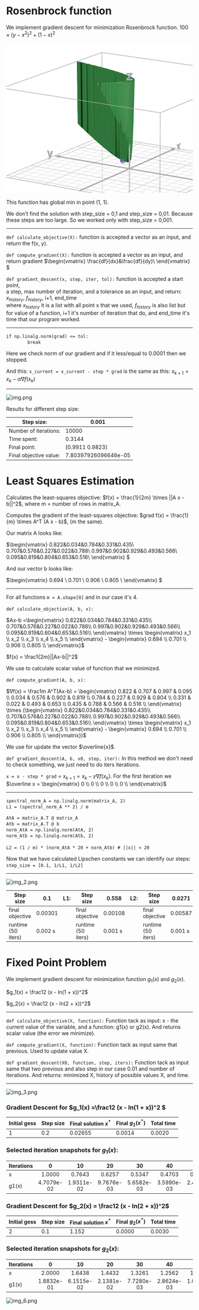 # Rosenbrock function

We implement gradient descent for minimization Rosenbrock function.
$100 \times  (y - x^2)^2 + (1 - x)^2$

![img_5.png](img_5.png)

This function has global min in point (1, 1).

We don't find the solution with step_size = 0,1 and step_size = 0,01. Because these steps
are too large. So we worked only with step_size = 0,001. 

---

```def calculate_objective(X):``` function is accepted a vector as an input, and return the f(x, y). 

```def compute_gradient(X):``` function is accepted a vector as an input, and return gradient 
$\begin{vmatrix}
\frac{df}{dx}&\frac{df}{dy}\\
\end{vmatrix} $

```def gradient_descent(x, step, iter, tol):``` function is accepted a start point,  
a step, max number of iteration, and a tolerance as an input, and return: $x_{history}$, $f_{history}$, i+1, end_time  
where $x_{history}$ it is a list with all point x that we used, $f_{history}$ is also list but for value of a function,
i+1 it's number of iteration that do, and end_time it's time that our program worked.

---


```
if np.linalg.norm(grad) <= tol:
        break
   ```
Here we check norm of our gradient and if it less/equal to 0.0001 then we stopped.
 
And this:  ```x_current = x_current - step * grad```
is the same as this: $x_{k+1} = x_k - \alpha∇f(x_k)$

---

![img.png](img.png)

Results for different step size: 

| Step size:              | 0.001                |
|-------------------------|----------------------|
| Number of iterations:   | 10000                |
| Time spent:             | 0.3144               |
| Final point:            | [0.9911 0.9823]      |
| Final objective value:  | 7.80397926096646e-05 |

# Least Squares Estimation
Calculates the least-squares objective:
$f(x) = \frac{1}{2m} \times ||A x - b||^2$, where m = number of rows in matrix_A.

Computes the gradient of the least-squares objective:
$grad f(x) = \frac{1}{m} \times A^T (A x - b)$, (m the same).


Our matrix A looks like:

$\begin{vmatrix}
0.822&0.034&0.784&0.331&0.435\\
0.707&0.576&0.227&0.022&0.788\\
0.997&0.902&0.929&0.493&0.566\\
0.095&0.819&0.804&0.653&0.516\\
\end{vmatrix} $

And our vector b looks like:

$\begin{vmatrix}
0.694 \\
0.701 \\
0.906 \\
0.805 \\
\end{vmatrix} $

---

For all functions ```m = A.shape[0]``` and in our case it's 4.

```def calculate_objective(A, b, x):``` 

$Ax-b =\begin{vmatrix}
0.822&0.034&0.784&0.331&0.435\\
0.707&0.576&0.227&0.022&0.788\\
0.997&0.902&0.929&0.493&0.566\\
0.095&0.819&0.804&0.653&0.516\\
\end{vmatrix} 
\times
\begin{vmatrix}
x_1 \\
x_2 \\
x_3 \\
x_4 \\
x_5 \\
\end{vmatrix} -
\begin{vmatrix}
0.694 \\
0.701 \\
0.906 \\
0.805 \\
\end{vmatrix}$

$f(x) = \frac1{2m}||Ax-b||^2$

We use to calculate scalar value of function that we minimized.

```def compute_gradient(A, b, x):```

$∇f(x) = \frac1m A^T(Ax-b) =
\begin{vmatrix}
0.822 & 0.707 & 0.997 & 0.095 \\
0.034 & 0.576 & 0.902 & 0.819 \\
0.784 & 0.227 & 0.929 & 0.804 \\
0.331 & 0.022 & 0.493 & 0.653 \\
0.435 & 0.788 & 0.566 & 0.516 \\
\end{vmatrix}
\times
(\begin{vmatrix}
0.822&0.034&0.784&0.331&0.435\\
0.707&0.576&0.227&0.022&0.788\\
0.997&0.902&0.929&0.493&0.566\\
0.095&0.819&0.804&0.653&0.516\\
\end{vmatrix} 
\times
\begin{vmatrix}
x_1 \\
x_2 \\
x_3 \\
x_4 \\
x_5 \\
\end{vmatrix} -
\begin{vmatrix}
0.694 \\
0.701 \\
0.906 \\
0.805 \\
\end{vmatrix})$

We use for update the vector $\overline{x}$.

```def gradient_descent(A, b, x0, step, iter):``` In this method we don't need to check something,
we just need to do iters iterations.

```x = x - step * grad``` = $x_{k+1} = x_k - \gamma∇f(x_k)$. For the first iteration we 
$\overline x = \begin{vmatrix}
0 \\
0 \\
0 \\
0 \\
0 \\
\end{vmatrix}$


---

```
spectral_norm_A = np.linalg.norm(matrix_A, 2)
L1 = (spectral_norm_A ** 2) / m 
```

```
AtA = matrix_A.T @ matrix_A
Atb = matrix_A.T @ b
norm_AtA = np.linalg.norm(AtA, 2)
norm_Atb = np.linalg.norm(Atb, 2)

L2 = (1 / m) * (norm_AtA * 20 + norm_Atb) # ||x|| < 20
```
Now that we have calculated Lipschen constants we can identify our steps: ```step_size = [0.1, 1/L1, 1/L2]```

---

![img_2.png](img_2.png)

| Step size          | 0.1     | L1: | Step size          | 0.558   | L2: | Step size          | 0.0271  |
|--------------------|---------|-----|--------------------|---------|-----|--------------------|---------|
| final objective    | 0.00301 |     | final objective    | 0.00108 |     | final objective    | 0.00587 |
| runtime (50 iters) | 0.002 s |     | runtime (50 iters) | 0.001 s |     | runtime (50 iters) | 0.001 s |


# Fixed Point Problem

We implement gradient descent for minimization function $g_1(x)$ and $g_2(x)$.

$g_1(x) = \frac12 (x - ln(1 + x))^2$

$g_2(x) = \frac12 (x - ln(2 + x))^2$

---

```def calculate_objective(X, function):``` Function tack as input: x - the current value of the variable, and a function: g1(x) or g2(x).
And returns scalar value (the error we minimize).

```def compute_gradient(X, function):``` Function tack as input same that previous. Used to update value X.

```def gradient_descent(X0, function, step, iters):``` Function tack as input same that two previous and also step in our case 0.01 and number of iterations.
And returns: minimized X, history of possible values X, and time.

---

![img_3.png](img_3.png)

###  Gradient Descent for $g_1(x) =\frac12 (x - ln(1 + x))^2 $ 

| Initial gess | Step size | Final solution $x^*$ | Final $g_1(x^*)$ | Total time |
|--------------|-----------|----------------------|------------------|------------|
| 1            | 0.2       | 0.02655              | 0.0014           | 0.0020     |


### Selected iteration snapshots for $g_1(x)$:

| Iterations |     0      |     10     |     20     |     30     |     40     |     50     |     60     |     70     |     80     |     90     |  
|------------|:----------:|:----------:|:----------:|:----------:|:----------:|:----------:|:----------:|:----------:|:----------:|:----------:|  
| x          |   1.0000   |   0.7643   |   0.6257   |   0.5347   |   0.4703   |   0.4222   |   0.3848   |   0.3548   |   0.3301   |   0.3095   |  
| g1(x)      | 4.7079e-02 | 1.9311e-02 | 9.7676e-03 | 5.6582e-03 | 3.5990e-03 | 2.4496e-03 | 1.7547e-03 | 1.3078e-03 | 1.0060e-03 | 7.9413e-04 |  



###  Gradient Descent for $g_2(x) = \frac12 (x - ln(2 + x))^2$

| Initial gess | Step size | Final solution $x^*$ | Final $g_2(x^*)$ | Total time |
|--------------|-----------|----------------------|------------------|------------|
| 2            | 0.1       | 1.152                | 0.0000           | 0.0030     |

### Selected iteration snapshots for $g_2(x)$:

| Iterations |     0      |     10     |     20     |     30     |     40     |     50     |     60     |     70     |     80     |     90     |  
|------------|:----------:|:----------:|:----------:|:----------:|:----------:|:----------:|:----------:|:----------:|:----------:|:----------:|  
| x          |   2.0000   |   1.6438   |   1.4432   |   1.3261   |   1.2562   |   1.2139   |   1.1880   |   1.1720   |   1.1622   |   1.1561   |  
| g1(x)      | 1.8832e-01 | 6.1515e-02 | 2.1381e-02 | 7.7280e-03 | 2.8624e-03 | 1.0764e-03 | 4.0866e-04 | 1.5606e-04 | 5.9813e-05 | 2.2977e-05 |  


![img_6.png](img_6.png)